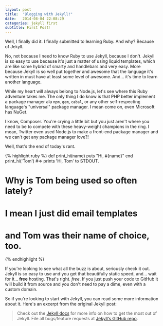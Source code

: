 ```yaml
---
layout: post
title:  "Blogging with Jekyll!"
date:   2014-08-04 22:08:29
categories: jekyll first
subtitle: First Post!
---
```


Well, I finally did it. I finally submitted to learning Ruby. And why? Because of Jekyll.

No, not because I need to know Ruby to use Jekyll, because I don't. Jekyll is so easy to use because it's just a matter of using liquid templates, which are like some hybrid of smarty and handlebars and very easy. More because Jekyll is so well put together and awesome that the language it's written in must have at least some level of awesome. And... it's time to learn another language.

While my heart will always belong to Node.js, let's see where this Ruby adventure takes me. The only thing I do know is that PHP better implement a package manager ala ```npm```, ```gem```, ```cabal```, or any other self-respecting language's "universal" package manager. I mean come on, even Microsoft has NuGet. 

I know, Composer. You're crying a little bit but you just aren't where you need to be to compete with these heavy-weight champions in the ring. I mean, Twitter even used Node.js to make a front-end package manager and we can't get any package manager love?!

Well, that's the end of today's rant.

{% highlight ruby %}
def print_hi(name)
  puts "Hi, #{name}"
end
print_hi('Tom')
#=> prints 'Hi, Tom' to STDOUT.
# Why is Tom being used so often lately?
# I mean I just did email templates
# and Tom was their name of choice, too.
{% endhighlight %}

If you're looking to see what all the buzz is about, seriously check it out. Jekyll is so easy to use and you get that beautifully static speed, and... wait for it... **free** hosting. That's right. *free*. If you just push your code to GitHub it will build it from source and you don't need to pay a dime, even with a custom domain.

So if you're looking to start with Jekyll, you can read some more information about it. Here's an excerpt from the original Jekyll post:

> Check out the [Jekyll docs][jekyll] for more info on how to get the most out of Jekyll. File all bugs/feature requests at [Jekyll's GitHub repo][jekyll-gh].


[jekyll-gh]: https://github.com/jekyll/jekyll
[jekyll]:    http://jekyllrb.com
